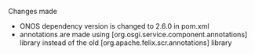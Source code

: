 Changes made 

- ONOS dependency version is changed to 2.6.0 in pom.xml 
- annotations are made using [org.osgi.service.component.annotations] library instead of the old [org.apache.felix.scr.annotations] library
